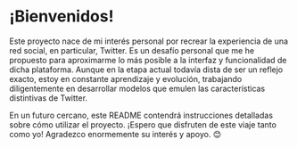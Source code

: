 # ¡Bienvenidos!

Este proyecto nace de mi interés personal por recrear la experiencia de una red social, en particular, Twitter. Es un desafío personal que me he propuesto para aproximarme lo más posible a la interfaz y funcionalidad de dicha plataforma. Aunque en la etapa actual todavía dista de ser un reflejo exacto, estoy en constante aprendizaje y evolución, trabajando diligentemente en desarrollar modelos que emulen las características distintivas de Twitter. 

En un futuro cercano, este README contendrá instrucciones detalladas sobre cómo utilizar el proyecto. ¡Espero que disfruten de este viaje tanto como yo! Agradezco enormemente su interés y apoyo. 😊
